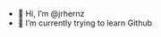 - 👋 Hi, I’m @jrhernz
- 🌱 I’m currently trying to learn Github 
<!---
jrhernz/jrhernz is a ✨ special ✨ repository because its `README.md` (this file) appears on your GitHub profile.
You can click the Preview link to take a look at your changes.
--->
